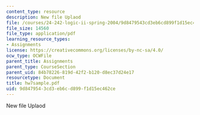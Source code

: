 ```yaml
---
content_type: resource
description: New file Uplaod
file: /courses/24-242-logic-ii-spring-2004/9d8479543cd3eb6cd899f1d15ec462ce_hw7sample.pdf
file_size: 14560
file_type: application/pdf
learning_resource_types:
- Assignments
license: https://creativecommons.org/licenses/by-nc-sa/4.0/
ocw_type: OCWFile
parent_title: Assignments
parent_type: CourseSection
parent_uid: 84b78226-819d-42f2-b120-d8ec37d24e17
resourcetype: Document
title: hw7sample.pdf
uid: 9d847954-3cd3-eb6c-d899-f1d15ec462ce
---
```

New file Uplaod